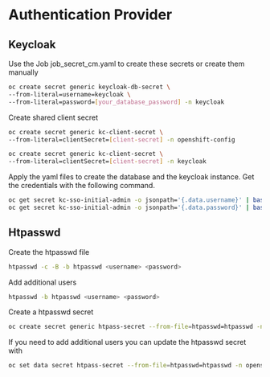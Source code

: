 
# Authentication Provider

## Keycloak

Use the Job job_secret_cm.yaml to create these secrets or create them manually

```bash
oc create secret generic keycloak-db-secret \
--from-literal=username=keycloak \
--from-literal=password=[your_database_password] -n keycloak
```

Create shared client secret

```bash
oc create secret generic kc-client-secret \
--from-literal=clientSecret=[client-secret] -n openshift-config
```

```bash
oc create secret generic kc-client-secret \
--from-literal=clientSecret=[client-secret] -n keycloak
```

Apply the yaml files to create the database and the keycloak instance.
Get the credentials with the following command.

```bash
oc get secret kc-sso-initial-admin -o jsonpath='{.data.username}' | base64 --decode
oc get secret kc-sso-initial-admin -o jsonpath='{.data.password}' | base64 --decode
```

## Htpasswd

Create the htpasswd file

```bash
htpasswd -c -B -b htpasswd <username> <password>
```

Add additional users

```bash
htpasswd -b htpasswd <username> <password>
```

Create a htpasswd secret

```bash
oc create secret generic htpass-secret --from-file=htpasswd=htpasswd -n openshift-config
```

If you need to add additional users you can update the htpasswd secret with

```bash
oc set data secret htpass-secret --from-file=htpasswd=htpasswd -n openshift-config
```
